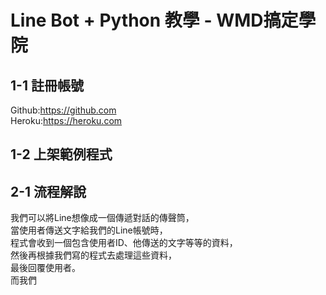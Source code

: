 # Line Bot + Python 教學 - WMD搞定學院 #

## 1-1 註冊帳號
Github:https://github.com  
Heroku:https://heroku.com

## 1-2 上架範例程式

## 2-1 流程解說
我們可以將Line想像成一個傳遞對話的傳聲筒，  
當使用者傳送文字給我們的Line帳號時，  
程式會收到一個包含使用者ID、他傳送的文字等等的資料，  
然後再根據我們寫的程式去處理這些資料，  
最後回覆使用者。  
而我們
